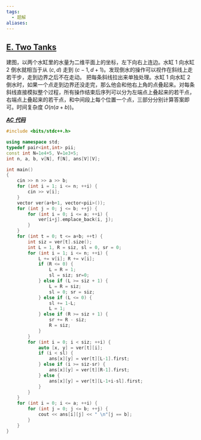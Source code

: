 ```yaml
---
tags:
  - 题解
aliases:
---
```

## [E. Two Tanks](https://codeforces.com/contest/1809/problem/E)

建图，以两个水缸里的水量为二维平面上的坐标，左下向右上连边。水缸 1 向水缸 2 倒水就相当于从 $(c,d)$ 走到 $(c-1,d+1)$。发现倒水的操作可以视作在斜线上走若干步，走到边界之后不在走动。
把每条斜线拉出来单独处理。水缸 1 向水缸 2 倒水时，如果一个点走到边界还没走完，那么他会和他右上角的点叠起来。对每条斜线直接模拟整个过程，所有操作结束后序列可以分为左端点上叠起来的若干点，右端点上叠起来的若干点，和中间段上每个位置一个点，三部分分别计算答案即可。时间复杂度 $O(n(a+b))$。

[***AC 代码***](https://codeforces.com/contest/1809/submission/312578023)

```cpp
#include <bits/stdc++.h>

using namespace std;
typedef pair<int,int> pii;
const int N=1e4+5, V=1e3+5;
int n, a, b, v[N], f[N], ans[V][V];

int main()
{
	cin >> n >> a >> b;
	for (int i = 1; i <= n; ++i) {
		cin >> v[i];
	}
	vector ver(a+b+1, vector<pii>());
	for (int j = 0; j <= b; ++j) {
		for (int i = 0; i <= a; ++i) {
			ver[i+j].emplace_back(i, j);
		}
	}
	for (int t = 0; t <= a+b; ++t) {
		int siz = ver[t].size();
		int L = 1, R = siz, sl = 0, sr = 0;
		for (int i = 1; i <= n; ++i) {
			L += v[i]; R += v[i];
			if (R <= 0) {
				L = R = 1;
				sl = siz; sr=0;
			} else if (L >= siz + 1) {
				L = R = siz;
				sl = 0; sr = siz; 
			} else if (L <= 0) {
				sl += 1-L;
				L = 1;
			} else if (R >= siz + 1) {
				sr += R - siz;
				R = siz;
			}
		}
		for (int i = 0; i < siz; ++i) {
			auto [x, y] = ver[t][i];
			if (i < sl) {
				ans[x][y] = ver[t][L-1].first;
			} else if (i >= siz-sr) {
				ans[x][y] = ver[t][R-1].first;
			} else {
				ans[x][y] = ver[t][L-1+i-sl].first;
			}
		}
	}
	for (int i = 0; i <= a; ++i) {
		for (int j = 0; j <= b; ++j) {
			cout << ans[i][j] << " \n"[j == b];
		}
	}
}
```
